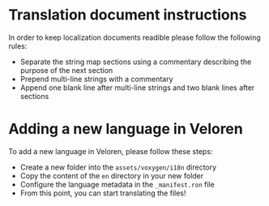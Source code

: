 # Translation document instructions

In order to keep localization documents readible please follow the following
rules:
- Separate the string map sections using a commentary describing the purpose
  of the next section
- Prepend multi-line strings with a commentary
- Append one blank line after multi-line strings and two blank lines after sections


# Adding a new language in Veloren

To add a new language in Veloren, please follow these steps:
- Create a new folder into the `assets/voxygen/i18n` directory
- Copy the content of the `en` directory in your new folder
- Configure the language metadata in the `_manifest.ron` file
- From this point, you can start translating the files!
